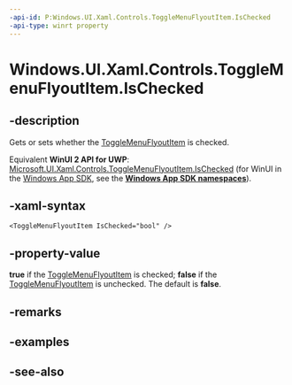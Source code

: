 ```yaml
---
-api-id: P:Windows.UI.Xaml.Controls.ToggleMenuFlyoutItem.IsChecked
-api-type: winrt property
---
```


<!-- Property syntax
public bool IsChecked { get;  set; }
-->

# Windows.UI.Xaml.Controls.ToggleMenuFlyoutItem.IsChecked

## -description
Gets or sets whether the [ToggleMenuFlyoutItem](togglemenuflyoutitem.md) is checked.

Equivalent **WinUI 2 API for UWP**: [Microsoft.UI.Xaml.Controls.ToggleMenuFlyoutItem.IsChecked](/windows/winui/api/microsoft.ui.xaml.controls.togglemenuflyoutitem.ischecked) (for WinUI in the [Windows App SDK](/windows/apps/windows-app-sdk/), see the **[Windows App SDK namespaces](/windows/windows-app-sdk/api/winrt/)**).

## -xaml-syntax
```xaml
<ToggleMenuFlyoutItem IsChecked="bool" />
```


## -property-value
**true** if the [ToggleMenuFlyoutItem](togglemenuflyoutitem.md) is checked; **false** if the [ToggleMenuFlyoutItem](togglemenuflyoutitem.md) is unchecked. The default is **false**.

## -remarks

## -examples

## -see-also
